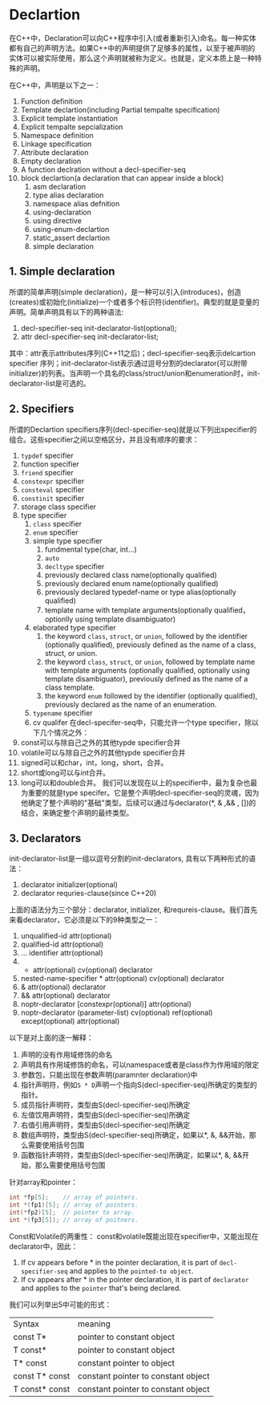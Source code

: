 # Declartion
在C++中，Declaration可以向C++程序中引入(或者重新引入)命名。每一种实体都有自己的声明方法。如果C++中的声明提供了足够多的属性，以至于被声明的实体可以被实际使用，那么这个声明就被称为定义。也就是，定义本质上是一种特殊的声明。

在C++中，声明是以下之一：
1. Function definition
2. Template declartion(including Partial tempalte specification)
3. Explicit template instantiation
4. Explicit tempalte sepcialization
5. Namespace definition
6. Linkage specification
7. Attribute declaration
8. Empty declaration
9. A function declration without a decl-specifier-seq
10. block declartion(a declaration that can appear inside a block)
    1.  asm declaration
    2.  type alias declaration
    3.  namespace alias defnition
    4.  using-declaration
    5.  using directive
    6.  using-enum-declartion
    7.  static_assert declartion
    8.  simple declaration

## 1. Simple declaration
所谓的简单声明(simple declaration)，是一种可以引入(introduces)，创造(creates)或初始化(initialize)一个或者多个标识符(identifier)。典型的就是变量的声明。简单声明具有以下的两种语法:
1. decl-specifier-seq init-declarator-list(optional);
2. attr decl-specifier-seq init-declarator-list;

其中：attr表示attributes序列(C++11之后)；decl-specifier-seq表示delcartion specifier 序列；init-declarator-list表示通过逗号分割的declarator(可以附带initializer)的列表。当声明一个具名的class/struct/union和enumeration时，init-declarator-list是可选的。
## 2. Specifiers
所谓的Declartion specifiers序列(decl-specifier-seq)就是以下列出specifier的组合。这些specifier之间以空格区分，并且没有顺序的要求：
1. `typdef` specifier
2. function specifier
3. `friend` specifier
4. `constexpr` specifier
5. `consteval` specifier
6. `constinit` specifier
7. storage class specifier
8. type specifier
   1. `class` specifier
   2. `enum` specifier
   3. simple type specifier
      1. fundmental type(char, int...)
      2. `auto`
      3. `decltype` specifier
      4. previously declared class name(optionally qualified)
      5. previously declared enum name(optionally qualified)
      6. previously declared typedef-name or type alias(optionally qualified)
      7. template name with template arguments(optionally qualified，optionlly using template disambiguator)
   4. elaborated type specifier
      1. the keyword `class`, `struct`, or `union`, followed by the identifier (optionally qualified), previously defined as the name of a class, struct, or union.
      2. the keyword `class`, `struct`, or `union`, followed by template name with template arguments (optionally qualified, optionally using template disambiguator), previously defined as the name of a class template.
      3. the keyword `enum` followed by the identifier (optionally qualified), previously declared as the name of an enumeration.
   5. `typename` specifier
   6. cv qualifer
在decl-specifer-seq中，只能允许一个type specifier，除以下几个情况之外：
1.  const可以与除自己之外的其他typde specifier合并
2.  volatile可以与除自己之外的其他typde specifier合并
3.  signed可以和char，int，long，short，合并。
4.  short或long可以与int合并。
5.  long可以和double合并。
我们可以发现在以上的specifier中，最为复杂也最为重要的就是type specifer。它是整个声明decl-specifier-seq的灵魂，因为他确定了整个声明的"基础"类型。后续可以通过与declarator(*, & ,&& , [])的结合，来确定整个声明的最终类型。
## 3. Declarators
init-declarator-list是一组以逗号分割的init-declarators, 具有以下两种形式的语法：
1. declarator initializer(optional)
2. declarator requries-clause(since C++20)

上面的语法分为三个部分：declarator, initializer, 和requreis-clause。我们首先来看declarator，它必须是以下的9种类型之一：
1. unqualified-id attr(optional)
2. qualified-id attr(optional)
3. ... identifier attr(optional)
4. * attr(optional) cv(optional) declarator
5. nested-name-specifier * attr(optional) cv(optional) declarator
6. & attr(optional) declarator
7. && attr(optional) declarator
8. noptr-declarator [constexpr(optional)] attr(optional)
9. noptr-declarator (parameter-list) cv(optional) ref(optional) except(optional) attr(optional)

以下是对上面的逐一解释：
1. 声明的没有作用域修饰的命名
2. 声明具有作用域修饰的命名，可以namespace或者是class作为作用域的限定
3. 参数包，只能出现在参数声明(paramnter declaration)中
4. 指针声明符，例如`S * D`声明一个指向S(decl-specifier-seq)所确定的类型的指针。
5. 成员指针声明符，类型由S(decl-specifier-seq)所确定
6. 左值饮用声明符，类型由S(decl-specifier-seq)所确定
7. 右值引用声明符，类型由S(decl-specifier-seq)所确定
8. 数组声明符，类型由S(decl-specifier-seq)所确定，如果以*, &, &&开始，那么需要使用括号包围
9. 函数指针声明符，类型由S(decl-specifier-seq)所确定，如果以*, &, &&开始，那么需要使用括号包围


针对array和pointer：
```C++
int *fp[5];    // array of pointers.
int *(fp1)[5]; // array of pointers.
int(*fp2)[5];  // pointer to array.
int *(fp3[5]); // array of poitners.
```

Const和Volatile的两重性：
const和volatile既能出现在specifier中，又能出现在declarator中，因此：
1. If cv appears before * in the pointer declaration, it is part of `decl-specifier-seq` and applies to the `pointed-to object`.
2. If cv appears after * in the pointer declaration, it is part of `declarator` and applies to the `pointer` that's being declared.


我们可以列举出5中可能的形式：

|                |                                     |
| -------------- | ----------------------------------- |
| Syntax         | meaning                             |
| const T*       | pointer to constant object          |
| T const*       | pointer to constant object          |
| T* const       | constant pointer to object          |
| const T* const | constant pointer to constant object |
| T const* const | constant pointer to constant object |
